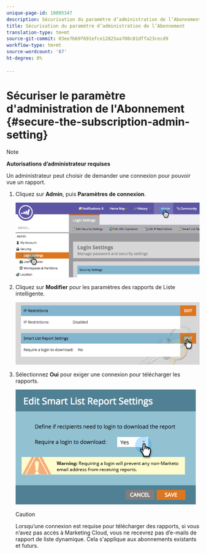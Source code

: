 ```yaml
---
unique-page-id: 10095347
description: Sécurisation du paramètre d’administration de l’Abonnement - Documents marketing - Documentation du produit
title: Sécurisation du paramètre d’administration de l’Abonnement
translation-type: tm+mt
source-git-commit: 03ee7b69f691efce12825aa708c81dffa23cecd9
workflow-type: tm+mt
source-wordcount: '87'
ht-degree: 0%

---
```



# Sécuriser le paramètre d&#39;administration de l&#39;Abonnement {#secure-the-subscription-admin-setting}

>[!NOTE]
>
>**Autorisations d’administrateur requises**

Un administrateur peut choisir de demander une connexion pour pouvoir vue un rapport.

1. Cliquez sur **Admin**, puis **Paramètres de connexion**.

   ![](assets/image2015-4-29-12-3a46-3a14.png)

1. Cliquez sur **Modifier** pour les paramètres des rapports de Liste intelligente.

   ![](assets/image2015-4-29-12-3a50-3a50.png)

1. Sélectionnez **Oui** pour exiger une connexion pour télécharger les rapports.

   ![](assets/image2015-4-29-12-3a53-3a7.png)

   >[!CAUTION]
   >
   >Lorsqu’une connexion est requise pour télécharger des rapports, si vous n’avez pas accès à Marketing Cloud, vous ne recevrez pas d’e-mails de rapport de liste dynamique. Cela s&#39;applique aux abonnements existants et futurs.
